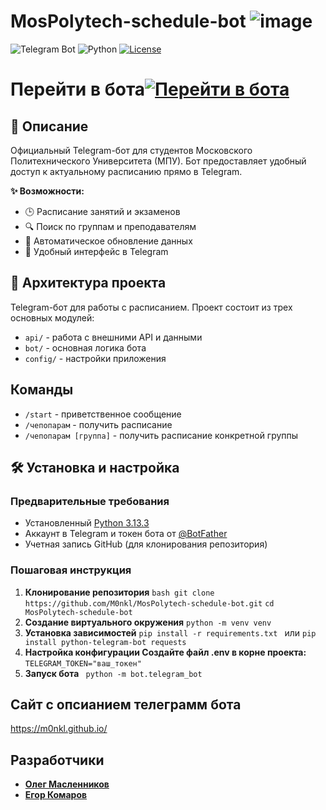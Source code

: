 # MosPolytech-schedule-bot ![image](https://github.com/user-attachments/assets/295305e3-acc2-4a2f-9ea4-9951aa0123ef)

![Telegram Bot](https://img.shields.io/badge/Telegram-Bot-blue.svg)
![Python](https://img.shields.io/badge/Python-3.13.3-yellow?logo=python&logoColor=white)
[![License](https://img.shields.io/badge/License-MIT-green.svg)](https://opensource.org/licenses/MIT)

# Перейти в бота[![Перейти в бота](https://img.shields.io/badge/-@MospolytechShedule__Bot-0088CC?style=for-the-badge&logo=telegram)](https://t.me/MospolytechShedule_Bot)
## 📝 Описание
Официальный Telegram-бот для студентов Московского Политехнического Университета (МПУ). Бот предоставляет удобный доступ к актуальному расписанию прямо в Telegram.

**✨ Возможности:**
- 🕒 Расписание занятий и экзаменов
- 🔍 Поиск по группам и преподавателям
- 📅 Автоматическое обновление данных
- 🤖 Удобный интерфейс в Telegram
## 📌 Архитектура проекта
Telegram-бот для работы с расписанием. Проект состоит из трех основных модулей:
- `api/` - работа с внешними API и данными
- `bot/` - основная логика бота
- `config/` - настройки приложения
  

## Команды
- `/start` - приветственное сообщение
- `/чепопарам` -  получить расписание
- `/чепопарам [группа]` - получить расписание конкретной группы

## 🛠 Установка и настройка
### Предварительные требования
- Установленный [Python 3.13.3](https://www.python.org/downloads/)
- Аккаунт в Telegram и токен бота от [@BotFather](https://t.me/BotFather)
- Учетная запись GitHub (для клонирования репозитория)

### Пошаговая инструкция

1. **Клонирование репозитория**
``bash
git clone https://github.com/M0nkl/MosPolytech-schedule-bot.git``
``cd MosPolytech-schedule-bot ``
2. **Создание виртуального окружения**
``python -m venv venv``
3. **Установка зависимостей**
``pip install -r requirements.txt `` или
``pip install python-telegram-bot requests``
4. **Настройка конфигурации
Создайте файл .env в корне проекта:**
``TELEGRAM_TOKEN="ваш_токен"``
5. **Запуск бота**
  `` python -m bot.telegram_bot``


## Сайт с опсианием телеграмм бота
https://m0nkl.github.io/




## Разработчики
- **[Олег Масленников](https://github.com/M0nkl)** 
- **[Егор Комаров](https://github.com/pojalustayuidi)** 
